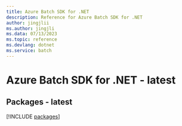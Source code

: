 ```yaml
---
title: Azure Batch SDK for .NET
description: Reference for Azure Batch SDK for .NET
author: jingjlii
ms.author: jingjli
ms.data: 07/13/2023
ms.topic: reference
ms.devlang: dotnet
ms.service: batch
---
```

# Azure Batch SDK for .NET - latest
## Packages - latest
[!INCLUDE [packages](batch-index.md)]